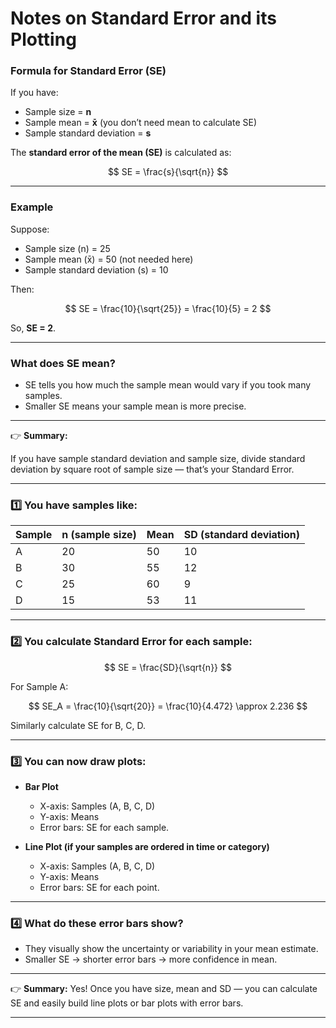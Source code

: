 # Notes on Standard Error and its Plotting

### Formula for Standard Error (SE)

If you have:

* Sample size = **n**
* Sample mean = **x̄** (you don’t need mean to calculate SE)
* Sample standard deviation = **s**

The **standard error of the mean (SE)** is calculated as:

$$
SE = \frac{s}{\sqrt{n}}
$$

---

### Example

Suppose:

* Sample size (n) = 25
* Sample mean (x̄) = 50 (not needed here)
* Sample standard deviation (s) = 10

Then:

$$
SE = \frac{10}{\sqrt{25}} = \frac{10}{5} = 2
$$

So, **SE = 2**.

---

### What does SE mean?

* SE tells you how much the sample mean would vary if you took many samples.
* Smaller SE means your sample mean is more precise.

---

👉 **Summary:**

If you have sample standard deviation and sample size, divide standard deviation by square root of sample size — that’s your Standard Error.

---

### 1️⃣ You have samples like:

| Sample | n (sample size) | Mean | SD (standard deviation) |
| ------ | --------------- | ---- | ----------------------- |
| A      | 20              | 50   | 10                      |
| B      | 30              | 55   | 12                      |
| C      | 25              | 60   | 9                       |
| D      | 15              | 53   | 11                      |

---

### 2️⃣ You calculate Standard Error for each sample:

$$
SE = \frac{SD}{\sqrt{n}}
$$

For Sample A:

$$
SE_A = \frac{10}{\sqrt{20}} = \frac{10}{4.472} \approx 2.236
$$

Similarly calculate SE for B, C, D.

---

### 3️⃣ You can now draw plots:

* **Bar Plot**

  * X-axis: Samples (A, B, C, D)
  * Y-axis: Means
  * Error bars: SE for each sample.

* **Line Plot (if your samples are ordered in time or category)**

  * X-axis: Samples (A, B, C, D)
  * Y-axis: Means
  * Error bars: SE for each point.

---

### 4️⃣ What do these error bars show?

* They visually show the uncertainty or variability in your mean estimate.
* Smaller SE → shorter error bars → more confidence in mean.

---

👉 **Summary:**
Yes! Once you have size, mean and SD — you can calculate SE and easily build line plots or bar plots with error bars.

---


